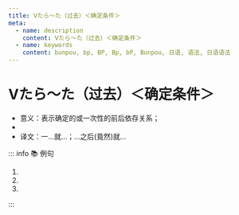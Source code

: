```yaml
---
title: Ⅴたら～た（过去）＜确定条件＞
meta:
  - name: description
    content: Ⅴたら～た（过去）＜确定条件＞
  - name: keywords
    content: bunpou, bp, BP, Bp, bP, Bunpou, 日语, 语法, 日语语法
---
```

  
# Ⅴたら～た（过去）＜确定条件＞
  
- 意义：表示确定的或一次性的前后依存关系；
- <grammer-content sentence="接续：**Vた(动词た形)** + ら + ～た" />
- 译文：一...就...；...之后(竟然)就...
  
::: info :books: 例句
  
1. <grammer-content sentence='よく**[説明/せつめい]したら**、[入れ/いれ]てもらえ**ました**。' trans='我解释了原因之后，居然就让我进去了。' />
2. <grammer-content sentence='[本屋/ほんや]へ[雑誌/ざっし]を[買/か]いに**[行/い]ったら**、[高校/こうこう][時代/じだい]の[友達/ともだち]に[会っ/あっ]て、**びっくりした**。' trans='我去书店买杂志的时候，居然遇到了我的高中时候的朋友，我惊了！' />
3. <grammer-content sentence='[駅/えき]に**[着/つ]いたら**、[電車/でんしゃ]はもう**[来/き]ていました**。' trans='我到车站的时候，电车居然已经来了。' />
  
:::
